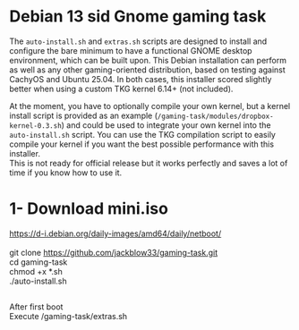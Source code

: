 # Debian 13 sid Gnome gaming task <br>
The `auto-install.sh` and `extras.sh` scripts are designed to install and configure the bare minimum to have a functional GNOME desktop environment, which can be built upon. This Debian installation can perform as well as any other gaming-oriented distribution, based on testing against CachyOS and Ubuntu 25.04. In both cases, this installer scored slightly better when using a custom TKG kernel 6.14+ (not included).<br>

At the moment, you have to optionally compile your own kernel, but a kernel install script is provided as an example (`/gaming-task/modules/dropbox-kernel-0.3.sh`) and could be used to integrate your own kernel into the `auto-install.sh` script. You can use the TKG compilation script to easily compile your kernel if you want the best possible performance with this installer.<br>
This is not ready for official release but it works perfectly and saves a lot of time if you know how to use it.
# 1- Download mini.iso

https://d-i.debian.org/daily-images/amd64/daily/netboot/ <br>
<br>
git clone https://github.com/jackblow33/gaming-task.git <br>
cd gaming-task <br>
chmod +x *.sh <br>
./auto-install.sh <br>

##
After first boot <br>
Execute /gaming-task/extras.sh <br>

